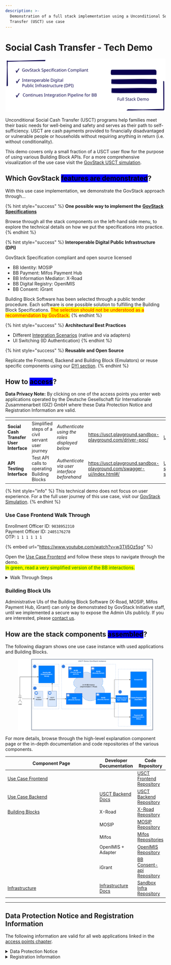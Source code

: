 ```yaml
---
description: >-
  Demonstration of a full stack implementation using a Unconditional Social Cash
  Transfer (USCT) use case
---
```


# Social Cash Transfer - Tech Demo

<img src="../.gitbook/assets/file.excalidraw (2).svg" alt="" class="gitbook-drawing">

Unconditional Social Cash Transfer (USCT) programs help families meet their basic needs for well-being and safety and serves as their path to self-sufficiency. USCT are cash payments provided to financially disadvantaged or vulnerable people or households without requiring anything in return (i.e. without conditionality).

This demo covers only a small fraction of a USCT user flow for the purpose of using various Building Block APIs. For a more comprehensive visualization of the use case visit the [GovStack USCT simulation](https://www.govstack.global/our-offerings/govspecs/simulation/).

## Which GovStack <mark style="background-color:blue;">features are demonstrated</mark>?

With this use case implementation, we demonstrate the GovStack approach through...

{% hint style="success" %}
**One possible way to implement the** [**GovStack Specifications**](https://govstack.gitbook.io/specification/)

Browse through all the stack components on the left-hand side menu, to explore the technical details on how we put the specifications into practice.
{% endhint %}

{% hint style="success" %}
**Interoperable Digital Public Infrastructure (DPI)**

GovStack Specification compliant and open source licensed

* BB Identity: MOSIP
* BB Payment: Mifos Payment Hub
* BB Information Mediator: X-Road
* BB Digital Registry: OpenIMIS
* BB Consent: iGrant

Building Block Software has been selected through a public tender procedure. Each software is one possible solution to fulfilling the Building Block Specifications. <mark style="color:red;">The selection should not be understood as a recommendation by GovStack.</mark>
{% endhint %}

{% hint style="success" %}
**Architectural Best Practices**

* Different [Integration Scenarios](https://govstack.gitbook.io/specification/architecture-and-nonfunctional-requirements/6-onboarding) (native and via adapters)
* UI Switching (ID Authentication)
{% endhint %}

{% hint style="success" %}
**Reusable and Open Source**

Replicate the Frontend, Backend and Building Block (Emulators) or reuse specific components using our [DYI section](../follow-methodology/diy/).
{% endhint %}

## How to <mark style="background-color:blue;">access</mark>?

**Data Privacy Note:** By clicking on one of the access points you enter web applications operated by the Deutsche Gesellschaft für Internationale Zusammenarbeit (GIZ) GmbH where these Data Protection Notice and Registration Information are valid.

<table data-view="cards"><thead><tr><th></th><th></th><th></th><th data-hidden data-card-target data-type="content-ref"></th><th data-hidden data-card-cover data-type="files"></th></tr></thead><tbody><tr><td><strong>Social Cash Transfer</strong> <br><strong>User Interface</strong></td><td>Simplified steps of a civil servant user journey</td><td><em>Authenticate using the roles displayed below</em></td><td><a href="https://usct.playground.sandbox-playground.com/driver-poc/">https://usct.playground.sandbox-playground.com/driver-poc/</a></td><td><a href="../.gitbook/assets/USCT V2.png">USCT V2.png</a></td></tr><tr><td><strong>API</strong> <br><strong>Testing Interface</strong></td><td>Test API calls to operating Building Blocks</td><td><em>Authenticate via user interface beforehand</em></td><td><a href="https://usct.playground.sandbox-playground.com/swagger-ui/index.html#/">https://usct.playground.sandbox-playground.com/swagger-ui/index.html#/</a></td><td><a href="../.gitbook/assets/USCT-swagger-screenshot.png">USCT-swagger-screenshot.png</a></td></tr></tbody></table>

{% hint style="info" %}
This technical demo does not focus on user experience. For a the full user journey of this use case, visit our [GovStack Simulation](https://www.govstack.global/our-offerings/govspecs/simulation/).
{% endhint %}

### Use Case Frontend Walk Through

Enrollment Officer ID: `9038952310`\
Payment Officer ID: `2405176278`\
OTP: `1 1 1 1 1 1`

{% embed url="https://www.youtube.com/watch?v=w3TIj5Oz5sg" %}

Open the [Use Case Frontend](https://usct.playground.sandbox-playground.com/driver-poc/) and follow these steps to navigate through the demo.\
<mark style="color:green;">In green, read a very simplified version of the BB interactions.</mark>

<details>

<summary>Walk Through Steps</summary>

1. Click "Log in with e-signet"\
   <mark style="color:green;">The user gets forwarded to the UI of the</mark> <mark style="color:green;"></mark>_<mark style="color:green;">Identity BB</mark>_<mark style="color:green;">. Demonstrating UI Switching.</mark>
2. Click "Log-in here" and enter the ID `9038952310` **to login in as Enrollment Officer**
3. Enter `1 1 1 1 1 1` as One Time Password (OTP)
4. As fictional **Enrollment Officer give consent** to using essential personal information (You do not give consent to use your personal data! It is only for demonstration purposes.)\
   <mark style="color:green;">The user gets forwarded back to the</mark> <mark style="color:green;"></mark>_<mark style="color:green;">Use Case Frontend</mark>_ <mark style="color:green;"></mark><mark style="color:green;">with respective role parameters.</mark>
5. **Enter the "Candidate Database"**\
   <mark style="color:green;">The user gets a list of candidates requested by the</mark> <mark style="color:green;"></mark>_<mark style="color:green;">Use Case Backend</mark>_ <mark style="color:green;"></mark><mark style="color:green;">from the</mark> <mark style="color:green;"></mark>_<mark style="color:green;">Registry BB</mark>_ <mark style="color:green;"></mark><mark style="color:green;">channeled through the</mark> <mark style="color:green;"></mark>_<mark style="color:green;">Information Mediator BB</mark>_<mark style="color:green;">.</mark>
6. **Pick a candidate which has given consent or request consent** to using their personal information by clicking that person and "request consent"\
   <mark style="color:green;">The user requests information from the</mark> <mark style="color:green;"></mark>_<mark style="color:green;">Consent BB</mark>_<mark style="color:green;">, if candidates approved the usage of their personal data. If approval has not been given yet, the user triggers the</mark> <mark style="color:green;"></mark>_<mark style="color:green;">Consent BB</mark>_ <mark style="color:green;"></mark><mark style="color:green;">to request approval from the candidate (in this demo, the approval process is mocked and only takes a few seconds).</mark>
7. **Enroll any person** to any available benefit package and **log out.**\
   <mark style="color:green;">The user triggers the</mark> <mark style="color:green;"></mark>_<mark style="color:green;">Use Case Backend</mark>_ <mark style="color:green;"></mark><mark style="color:green;">to request the</mark> <mark style="color:green;"></mark>_<mark style="color:green;">Registry BB</mark>_ <mark style="color:green;"></mark><mark style="color:green;">to change the enrollment status of a candidate to "Beneficiary".</mark>
8. Repeat the log in procedure with the ID `2405176278` **to log in as Payment Officer**\
   <mark style="color:green;">Again, the user gets forwarded through the UI of the</mark> <mark style="color:green;"></mark>_<mark style="color:green;">Identity BB</mark>_<mark style="color:green;">.</mark>
9. Enter the "Beneficiary Database" and mark (check box) a person to **order payment**
10. Confirm Payment Order\
    <mark style="color:green;">The user triggers the</mark> <mark style="color:green;"></mark>_<mark style="color:green;">Use Case Backend</mark>_ <mark style="color:green;"></mark><mark style="color:green;">to request the</mark> <mark style="color:green;"></mark>_<mark style="color:green;">Payment BB</mark>_ <mark style="color:green;"></mark><mark style="color:green;">to issue a payment order. They</mark> <mark style="color:green;"></mark>_<mark style="color:green;">Payment BB</mark>_ <mark style="color:green;"></mark><mark style="color:green;">returns successful execution of the payment.</mark>

View a [sequence diagram describing all API requests between BB](https://github.com/GovStackWorkingGroup/sandbox-usecase-usct-backend/blob/main/docs/main.md) in the developer documentation

</details>

### Building Block UIs

Administrative UIs of the Building Block Software (X-Road, MOSIP, Mifos Payment Hub, iGrant) can only be demonstrated by GovStack Initiative staff, until we implemented a secure way to expose the Admin UIs publicly. If you are interested, please [contact us](https://www.govstack.global/about/contact/).

## How are the stack components <mark style="background-color:blue;">assembled</mark>?

The following diagram shows one use case instance with used applications and Building Blocks.

<figure><img src="../.gitbook/assets/usct-govstack-instance.drawio.png" alt=""><figcaption></figcaption></figure>

For more details, browse through the high-level explanation component page or the in-depth documentation and code repositories of the various components.

<table><thead><tr><th width="283.6548980606663">Component Page</th><th>Developer Documentation</th><th>Code Repository</th></tr></thead><tbody><tr><td><a href="../explore-stack/use-case-frontend.md">Use Case Frontend</a></td><td></td><td><a href="https://github.com/GovStackWorkingGroup/sandbox-playground">USCT Frontend Repository</a></td></tr><tr><td><a href="../explore-stack/use-case-backend.md">Use Case Backend</a></td><td><a href="https://github.com/GovStackWorkingGroup/sandbox-usecase-usct-backend/blob/main/docs/main.md">USCT Backend Docs</a></td><td><a href="https://github.com/GovStackWorkingGroup/sandbox-usecase-usct-backend">USCT Backend Repository</a></td></tr><tr><td><a href="../explore-stack/building-blocks/">Building Blocks</a></td><td>X-Road</td><td><a href="https://github.com/nortal/GovStack-IM-BB-X-Road">X-Road Repository</a></td></tr><tr><td></td><td>MOSIP</td><td><a href="https://github.com/tf-govstack">MOSIP Repository</a></td></tr><tr><td></td><td>Mifos</td><td><a href="https://mifos.gitbook.io/docs/payment-hub-ee/overview/source-code-repositories">Mifos Repositories</a></td></tr><tr><td></td><td>OpenIMIS + Adapter</td><td><a href="https://github.com/GovStackWorkingGroup/sandbox-bb-digital-registries/blob/main/digital-registries/open-imis/docs/1-main.md">OpenIMIS Repository</a></td></tr><tr><td></td><td>iGrant</td><td><a href="https://github.com/decentralised-dataexchange/bb-consent-docs/wiki">BB Consent-api Repository</a></td></tr><tr><td><a href="../explore-stack/infrastructure.md">Infrastructure</a></td><td><a href="https://github.com/GovStackWorkingGroup/sandbox-infra/blob/main/docs/1-main.md">Infrastructure Docs</a></td><td><a href="https://github.com/GovStackWorkingGroup/sandbox-infra">Sandbox Infra Repository</a></td></tr></tbody></table>

***

## Data Protection Notice and Registration Information

The following information are valid for all web applications linked in the [access points chapter](usct-use-case.md#access-points).

<details>

<summary>Data Protection Notice</summary>

The Deutsche Gesellschaft für Internationale Zusammenarbeit (GIZ) GmbH attaches great importance to responsible and transparent management of personal data.

Below we provide users with information as to

* who they can contact at GIZ on the subject of data protection
* what data is processed when they visit the web application
* what rights they have with respect to us

**Controller and Data Protection Officer**

The responsible body for data processing is the Deutsche Gesellschaft für Internationale Zusammenarbeit (GIZ) GmbH.

Address:\
Friedrich-Ebert-Allee 32 + 36, 53113 Bonn\
Dag-Hammarskjöld-Weg 1–5, 65760 Eschborn

Contact:\
nico.lueck@giz.de

If you have specific questions about the protection of your data, please contact GIZ's data protection officer: datenschutzbeauftragte@giz.de

**General**

GIZ processes personal data exclusively in accordance with the [EU General Data Protection Regulation (GDPR)](https://eur-lex.europa.eu/legal-content/DE/TXT/PDF/?uri=CELEX:32016R0679\&qid=1527147390147\&from=EN) and the [German Federal Data Protection Act (Bundesdatenschutzgesetz, BDSG)](http://www.gesetze-im-internet.de/bdsg_2018/index.html).\
Personal data are, for example, name, address, email addresses and user behaviour.

GIZ only processes personal data to the extent necessary. Which data is required and processed for which purpose and on what basis is largely determined by the type of service you use or the purpose for which the data is required.

**Cookies**

When you visit a web application, small text files, so-called cookies, are stored on your computer. They are used to make the online presence more user-friendly and effective overall Cookies cannot run programs or infect your computer with viruses.

The GIZ website uses cookies that are automatically deleted as soon as the browser in which the page is displayed is closed (so-called temporary cookies or session cookies). This type of cookie makes it possible to assign different requests from a browser to a session and to recognize the browser when you visit the website again (session ID).

**Collection of personal data when visiting a web application**

When visiting a [web application](usct-use-case.md#access-points), GIZ itself processes only the data that is automatically transmitted by the browser and technically required in order to display the website correctly and to ensure its stability and security. Each time a web application is accessed, the data stored includes, but is not limited to the following:

* Date (The date on which the activity occurred.)
* Time (The time, in coordinated universal time (UTC), at which the activity occurred.)
* Server IP Address (The IP address of the server on which the log file entry was generated.)
* Method (The requested action, for example, a GET method.)
* URI Stem (The target of the action, for example, Default.htm.)
* URI Query (The query, if any that the client was trying to perform. A Universal Resource Identifier (URI) query is necessary only for dynamic pages.)
* Server Port (The server port number that is configured for the service.)
* Client IP Address (The IP address of the client that made the request.)
* User Agent (The browser type that the client used.)
* Referrer (The site that the user last visited. This site provided a link to the current site.)
* HTTP Status (The HTTP status code.)
* Time Taken (The length of time that the action took, in milliseconds.)
* Request Body (The transmitted data for demonstration purposes (e.g. fictional person)

The data in the log file is temporary stored. The log retention time depend on amount of requests, service up time and other factors.

**Further information on the storage and transfer of data:**

GIZ is obliged to store data beyond the time of the visit in order to ensure protection against attacks on the GIZ’s internet infrastructure and the communications technology of the Federal Government (legal basis: Art. 6 (1) (e) GDPR in conjunction with Section 5 BSI Act). In the event of attacks on communications technology, this data is analyzed and used to initiate legal and criminal prosecution.

Data logged when accessing the GIZ's web applications is only transmitted to third parties if there is a legal obligation to do so or if the transmission is necessary for legal or criminal prosecution in the event of attacks on the Federal Government's communications technology. Data will not be passed on in any other cases. This data is not merged with other data sources at GIZ.

**Information on opting out**

Users who do not agree with the described processing of data cannot access the web applications. For technical reasons, opting out is not possible.

**Disclosure to third parties**

GIZ does not pass on personal data to third parties unless it is legally obliged or entitled to do so by law.

**Transfer of data to countries outside Germany**

GIZ does not transfer personal data to third countries. When using social media, the privacy policies of the respective providers apply.

**Duration of data retention**

User data will not be kept any longer than is necessary for the purpose for which it is processed or as required by law.

**IT security of user data**

GIZ accords great importance to protecting personal data. For this reason, technical and organisational security measures ensure that data is protected against accidental and intentional manipulation and unintended erasure as well as unauthorised access. These measures are updated accordingly based on technical developments and adapted continuously in line with the risks.

Visitors to the GIZ website have the right

* To obtain **information** about their data stored by us (Article 15 GDPR)
* To have their data stored by us **rectified** (Article 16 GDPR)
* To have their data stored by us **erased** (Article 17 GDPR)
* To obtain **restriction** of processing of their data stored by us (Article 18 GDPR)
* To **object** to the storage of their data if personal data are processed on the basis of the first sentence of Article 6 (1) 1 f and e GDPR (Article 21 GDPR)
* To receive their personal data in a commonly used and machine-readable format from the controller such that they can be potentially transmitted to another controller (right to **data portability**, Article 20 GDPR).
* To **withdraw** their consent to the extent that the data has been processed on the basis of consent (Article 6 (1) a GDPR). The lawfulness of the processing on the basis of the consent given remains unaffected until receipt of the withdrawal.

Users also have the right in accordance with Article 77 GDPR to **lodge a complaint with the competent data protection supervisory authority**. The competent authority is the Federal Commissioner for Data Protection and Freedom of Information ([BfDI](https://www.bfdi.bund.de/EN/Home/home_node.html)).

</details>

<details>

<summary>Registration Information</summary>

Deutsche Gesellschaft für Internationale Zusammenarbeit (GIZ) GmbH

**Registered offices**

Bonn and Eschborn\
Germany

Friedrich-Ebert-Allee 32 + 36\
53113 Bonn\
Germany\
T +49 228 44 60-0\
F +49 228 44 60-17 66

Dag-Hammarskjöld-Weg 1 - 5\
65760 Eschborn\
Germany\
T +49 61 96 79-0\
F +49 61 96 79-11 15

E info@giz.de\
I www.giz.de

**Registered at**

Local court (Amtsgericht) Bonn, Germany: HRB 18384\
Local court (Amtsgericht) Frankfurt am Main, Germany: HRB 12394

**VAT no.**

DE 113891176

**Chairperson of the Supervisory Board**

Jochen Flasbarth, State Secretary in the Federal Ministry for Economic Cooperation and Development

**Management Board**

Thorsten Schäfer-Gümbel (Chair)\
Ingrid-Gabriela Hoven (Vice-Chair)\
Anna Sophie Herken

</details>

